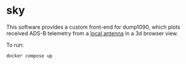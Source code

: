 # sky

This software provides a custom front-end for dump1090, which plots received ADS-B telemetry from a [local antenna](https://flightaware.store/) in a 3d browser view.

To run:

    docker compose up

